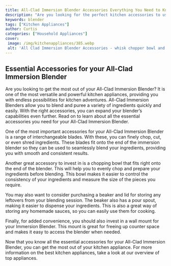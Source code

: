 ```yaml
---
title: All-Clad Immersion Blender Accessories Everything You Need to Know
description: "Are you looking for the perfect kitchen accessories to use with your All-Clad immersion blender Discover all the essential items you need to know in this blog post"
keywords: blender
tags: ["Kitchen Appliances"]
author: Curtis
categories: ["Household Appliances"]
cover: 
 image: /img/kitchenappliances/385.webp
 alt: 'All Clad Immersion Blender Accessories - whisk chopper bowl and blending cup'
---
```

## Essential Accessories for your All-Clad Immersion Blender

Are you looking to get the most out of your All-Clad Immersion Blender? It is one of the most versatile and powerful kitchen appliances, providing you with endless possibilities for kitchen adventures. All-Clad Immersion Blenders allow you to blend and puree a variety of ingredients quickly and easily. With the right accessories, you can expand your blender’s capabilities even further. Read on to learn about all the essential accessories you need for your All-Clad Immersion Blender.

One of the most important accessories for your All-Clad Immersion Blender is a range of interchangeable blades. With these, you can finely chop, cut, or even shred ingredients. These blades fit onto the end of the immersion blender so they can be used to seamlessly blend your ingredients, providing you with smooth and consistent results.

Another great accessory to invest in is a chopping bowl that fits right onto the end of the blender. This will help you to evenly chop and prepare your ingredients before blending. This bowl makes it easier to control the consistency of your ingredients and measure the size of the pieces you require.

You may also want to consider purchasing a beaker and lid for storing any leftovers from your blending session. The beaker also has a pour spout, making it easier to dispense your ingredients. This is also a great way of storing any homemade sauces, so you can easily use them for cooking.

Finally, for added convenience, you should also invest in a wall mount for your Immersion Blender. This mount is great for freeing up counter space and makes it easy to access the blender when needed.

Now that you know all the essential accessories for your All-Clad Immersion Blender, you can get the most out of your kitchen appliance. For more information on the best kitchen appliances, take a look at our overview of top appliances.
